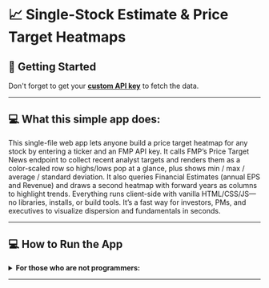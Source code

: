 # 📈 Single-Stock Estimate & Price Target Heatmaps

## 🚀 Getting Started

Don't forget to get your [**custom API key**](https://site.financialmodelingprep.com/pricing-plans?couponCode=sanzhi) to fetch the data.

---

## 💻 What this simple app does: 
This single-file web app lets anyone build a price target heatmap for any stock by entering a ticker and an FMP API key. It calls FMP’s Price Target News endpoint to collect recent analyst targets and renders them as a color-scaled row so highs/lows pop at a glance, plus shows min / max / average / standard deviation. It also queries Financial Estimates (annual EPS and Revenue) and draws a second heatmap with forward years as columns to highlight trends. Everything runs client-side with vanilla HTML/CSS/JS—no libraries, installs, or build tools. It’s a fast way for investors, PMs, and executives to visualize dispersion and fundamentals in seconds.

---

## 💻 How to Run the App

<details>
<summary><strong>For those who are not programmers:</strong></summary>

1. **Download [Visual Studio Code](https://code.visualstudio.com/).**
2. **Clone my GitHub repository.**
    ```sh
    git clone https://github.com/SanjiS86/singleStockHeatmap
    ```
3. **Drag the `heatmap.html` file to an open browser window.**

</details>

---
